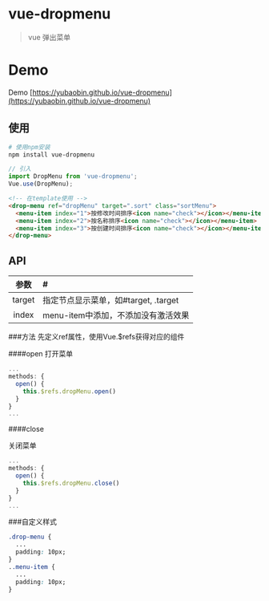 # vue-dropmenu

> vue 弹出菜单

# Demo 
Demo [https://yubaobin.github.io/vue-dropmenu](https://yubaobin.github.io/vue-dropmenu)
## 使用

```bash
# 使用npm安装
npm install vue-dropmenu
```

```javascript
// 引入 
import DropMenu from 'vue-dropmenu';
Vue.use(DropMenu);
```

```html
<!-- 在template使用 -->
<drop-menu ref="dropMenu" target=".sort" class="sortMenu">
  <menu-item index="1">按修改时间排序<icon name="check"></icon></menu-item>
  <menu-item index="2">按名称排序<icon name="check"></icon></menu-item>
  <menu-item index="3">按创建时间排序<icon name="check"></icon></menu-item>
</drop-menu>
```

## API

参数 |  #  
:---:|:---
target | 指定节点显示菜单，如#target, .target
index | menu-item中添加，不添加没有激活效果

###方法
先定义ref属性，使用Vue.$refs获得对应的组件

####open
打开菜单

```javascript
...
methods: {
  open() {
    this.$refs.dropMenu.open()
  }
}
...
```

####close

关闭菜单

```javascript
...
methods: {
  open() {
    this.$refs.dropMenu.close()
  }
}
...
```

###自定义样式
```css
.drop-menu {
  ...
  padding: 10px;
}
..menu-item {
  ...
  padding: 10px;
}
```

